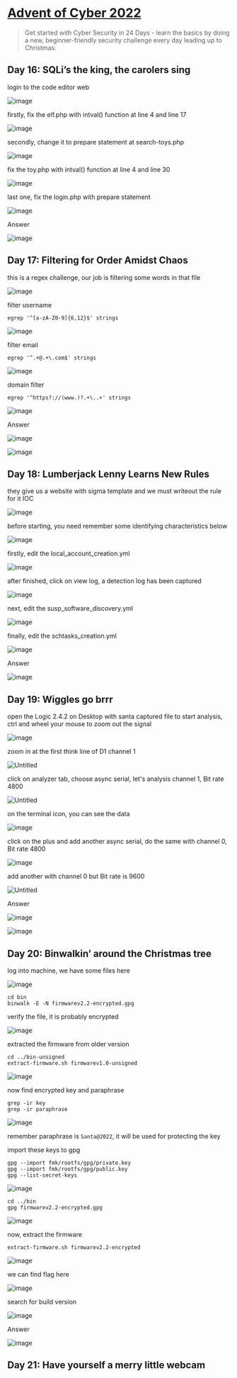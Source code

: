 # [Advent of Cyber 2022](https://tryhackme.com/room/adventofcyber4)

> Get started with Cyber Security in 24 Days - learn the basics by doing a new, beginner-friendly security challenge every day leading up to Christmas.

## Day 16: SQLi’s the king, the carolers sing

login to the code editor web

![image](https://user-images.githubusercontent.com/90561566/208238951-5dbdf03c-8915-4e81-bc4b-c18344efb5fb.png)

firstly, fix the elf.php with intval() function at line 4 and line 17

![image](https://user-images.githubusercontent.com/90561566/208239213-fee36b8b-9de0-4ef6-9d02-c1014ff751c8.png)

secondly, change it to prepare statement at search-toys.php

![image](https://user-images.githubusercontent.com/90561566/208239364-612d190b-f283-4e73-b0a0-83ddfb738fd1.png)

fix the toy.php with intval() function at line 4 and line 30

![image](https://user-images.githubusercontent.com/90561566/208239598-1849c47a-1715-46fc-977f-05b2aab2a066.png)

last one, fix the login.php with prepare statement

![image](https://user-images.githubusercontent.com/90561566/208239914-4e34c1f6-d918-4597-8907-8937146b5a4a.png)

Answer

![image](https://user-images.githubusercontent.com/90561566/208239946-295dd51b-e96c-4f96-bb25-11587f6b278a.png)

## Day 17: Filtering for Order Amidst Chaos

this is a regex challenge, our job is filtering some words in that file

![image](https://user-images.githubusercontent.com/90561566/208287514-a910bd43-75c5-4ff1-bb0e-5d5f5bf9d422.png)

filter username

```
egrep '^[a-zA-Z0-9]{6,12}$' strings
```

![image](https://user-images.githubusercontent.com/90561566/208287658-f54fa92e-b091-48aa-9388-75b977da900c.png)

filter email

```
egrep '^.+@.+\.com$' strings
```

![image](https://user-images.githubusercontent.com/90561566/208287976-3bd87580-946a-4c11-b9b5-8be276abdbbf.png)

domain filter

```
egrep '^https?://(www.)?.+\..+' strings
```

![image](https://user-images.githubusercontent.com/90561566/208288210-710ff49a-a5f2-4ef2-a014-c3e159c7ea8e.png)

Answer

![image](https://user-images.githubusercontent.com/90561566/208288270-87343200-0de1-4b0b-8cdb-1d0629b75d78.png)

![image](https://user-images.githubusercontent.com/90561566/208288278-4f12f4e7-8a63-426e-adb4-9fe351f885f5.png)

## Day 18: Lumberjack Lenny Learns New Rules

they give us a website with sigma template and we must writeout the rule for it IOC

![image](https://user-images.githubusercontent.com/90561566/208444236-456d1554-8e71-4658-a7bc-dca135ebcf5b.png)

before starting, you need remember some identifying characteristics below

![image](https://user-images.githubusercontent.com/90561566/208446122-209c33a3-d125-45c0-a462-419d9486a2ff.png)

firstly, edit the local_account_creation.yml

![image](https://user-images.githubusercontent.com/90561566/208445533-85c00bc7-6ad1-42ef-b734-0a50280a6bbb.png)

after finished, click on view log, a detection log has been captured

![image](https://user-images.githubusercontent.com/90561566/208445932-72b74eed-9f0d-413c-9134-27f34a9ee8f8.png)

next, edit the susp_software_discovery.yml

![image](https://user-images.githubusercontent.com/90561566/208448128-64dba09b-735e-4cfd-ac40-9760d5ed359c.png)

finally, edit the schtasks_creation.yml

![image](https://user-images.githubusercontent.com/90561566/208449251-8a99201e-ae45-4633-9559-7514c697dbfe.png)

Answer

![image](https://user-images.githubusercontent.com/90561566/208449447-73528265-2ec1-451f-9911-69ec2c161566.png)

## Day 19: Wiggles go brrr

open the Logic 2.4.2 on Desktop with santa captured file to start analysis, ctrl and wheel your mouse to zoom out the signal

![image](https://user-images.githubusercontent.com/90561566/208622560-8f9e87a1-0289-4436-a21c-7d33ba934332.png)

zoom in at the first think line of D1 channel 1

![Untitled](https://user-images.githubusercontent.com/90561566/208624685-09c77009-0363-4823-9cb2-12a2c0647a91.png)

click on analyzer tab, choose async serial, let's analysis channel 1, Bit rate 4800

![Untitled](https://user-images.githubusercontent.com/90561566/208625727-29366b7f-3ef9-410d-b72c-41111662ebf7.png)

on the terminal icon, you can see the data

![image](https://user-images.githubusercontent.com/90561566/208626026-3762db2d-203b-44d7-9170-efbbfcb07471.png)

click on the plus and add another async serial, do the same with channel 0, Bit rate 4800

![image](https://user-images.githubusercontent.com/90561566/208626493-ccbf324b-9972-4962-9b30-7662bfacd833.png)

add another with channel 0 but Bit rate is 9600

![Untitled](https://user-images.githubusercontent.com/90561566/208627223-611b0760-b03b-4f93-ac8d-9228f8179a59.png)

Answer

![image](https://user-images.githubusercontent.com/90561566/208627725-07e91f41-6bdf-4951-a364-84c71c17227e.png)

![image](https://user-images.githubusercontent.com/90561566/208627752-9cf2c012-ce5a-47eb-abd8-0f6abc4ebbfd.png)

## Day 20: Binwalkin’ around the Christmas tree

log into machine, we have some files here

![image](https://user-images.githubusercontent.com/90561566/209087570-e780b3df-da9e-4734-8bcf-2d2a569dc5a5.png)

```
cd bin
binwalk -E -N firmwarev2.2-encrypted.gpg
```

verify the file, it is probably encrypted

![image](https://user-images.githubusercontent.com/90561566/209087811-2f688995-e541-4a02-8f95-0d78c31f1c8c.png)

extracted the firmware from older version

```
cd ../bin-unsigned
extract-firmware.sh firmwarev1.0-unsigned
```

![image](https://user-images.githubusercontent.com/90561566/209088275-60c138b5-ddc9-4ee2-99cc-51d2b5beb052.png)

now find encrypted key and paraphrase

```
grep -ir key
grep -ir paraphrase
```

![image](https://user-images.githubusercontent.com/90561566/209088560-b0c3a28e-8627-4d91-803f-d0615e09a39f.png)

remember paraphrase is `Santa@2022`, it will be used for protecting the key

import these keys to gpg

```
gpg --import fmk/rootfs/gpg/private.key
gpg --import fmk/rootfs/gpg/public.key
gpg --list-secret-keys
```

![image](https://user-images.githubusercontent.com/90561566/209089102-0fc31d44-fdbf-4e7d-88fd-90ff10e938aa.png)

```
cd ../bin
gpg firmwarev2.2-encrypted.gpg
```

![image](https://user-images.githubusercontent.com/90561566/209089518-5656ff88-cd43-4e82-9c19-778b0a6f6fa0.png)

now, extract the firmware

```
extract-firmware.sh firmwarev2.2-encrypted
```

![image](https://user-images.githubusercontent.com/90561566/209090012-06436624-5419-46d7-a076-4dc126ee6ad8.png)

we can find flag here

![image](https://user-images.githubusercontent.com/90561566/209090408-09d46149-3efe-448f-90ca-048691784c49.png)

search for build version

![image](https://user-images.githubusercontent.com/90561566/209091293-345828de-f62d-4373-9443-12bc45934ef8.png)

Answer

![image](https://user-images.githubusercontent.com/90561566/209091379-1321b113-5022-440d-b5e8-d0c748c6297b.png)

## Day 21: Have yourself a merry little webcam




















